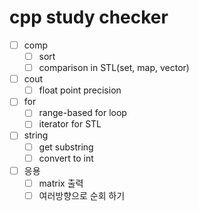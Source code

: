 # cpp study checker

- [ ] comp
  - [ ] sort
  - [ ] comparison in STL(set, map, vector)
- [ ] cout
  - [ ] float point precision
- [ ] for
  - [ ] range-based for loop
  - [ ] iterator for STL
- [ ] string
  - [ ] get substring
  - [ ] convert to int
- [ ] 응용
  - [ ] matrix 출력
  - [ ] 여러방향으로 순회 하기